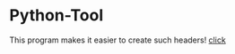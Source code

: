 # Python-Tool
This program makes it easier to create such headers!
[click](https://user-images.githubusercontent.com/126894233/222791133-3a18e33d-f802-47f4-96ab-99126fa56e22.png)

